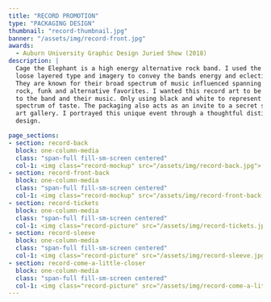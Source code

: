 ```yaml
---
title: "RECORD PROMOTION"
type: "PACKAGING DESIGN"
thumbnail: "record-thumbnail.jpg"
banner: "/assets/img/record-front.jpg"
awards:
  - Auburn University Graphic Design Juried Show (2018)
description: |
  Cage the Elephant is a high energy alternative rock band. I used the method of
  loose layered type and imagery to convey the bands energy and eclectic sounds.
  They are known for their broad spectrum of music influenced spanning over classic
  rock, funk and alternative favorites. I wanted this record art to be universal
  to the band and their music. Only using black and white to represent their broad
  spectrum of taste. The packaging also acts as an invite to a secret showing +
  art gallery. I portrayed this unique event through a thoughtful distinctive
  design.

page_sections:
- section: record-back
  block: one-column-media
  class: "span-full fill-sm-screen centered"
  col-1: <img class="record-mockup" src="/assets/img/record-back.jpg">
- section: record-front-back
  block: one-column-media
  class: "span-full fill-sm-screen centered"
  col-1: <img class="record-mockup" src="/assets/img/record-front-back.jpg">
- section: record-tickets
  block: one-column-media
  class: "span-full fill-sm-screen centered"
  col-1: <img class="record-picture" src="/assets/img/record-tickets.jpg">
- section: record-sleeve
  block: one-column-media
  class: "span-full fill-sm-screen centered"
  col-1: <img class="record-picture" src="/assets/img/record-sleeve.jpg">
- section: record-come-a-little-closer
  block: one-column-media
  class: "span-full fill-sm-screen centered"
  col-1: <img class="record-picture" src="/assets/img/record-come-a-little-closer.jpg">
---
```

